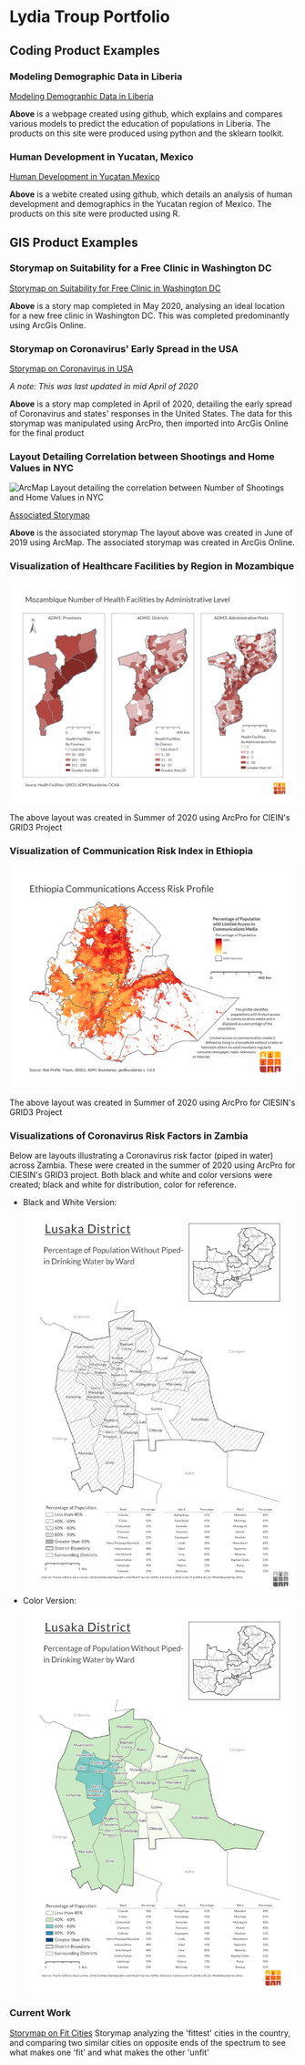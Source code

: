 # Lydia Troup Portfolio

## Coding Product Examples

### Modeling Demographic Data in Liberia
[Modeling Demographic Data in Liberia](https://lydiatroup.github.io/146_EC/)

**Above** is a webpage created using github, which explains and compares various models to predict the education of populations in Liberia. The products on this site were produced using python and the sklearn toolkit.


### Human Development in Yucatan, Mexico
[Human Development in Yucatan Mexico](https://lydiatroup.github.io/workshop/final_project)

**Above** is a webite created using github, which details an analysis of human development and demographics in the Yucatan region of Mexico. The products on this site were producted using R.


## GIS Product Examples

### Storymap on Suitability for a Free Clinic in Washington DC
[Storymap on Suitability for Free Clinic in Washington DC](https://storymaps.arcgis.com/stories/8984a2f9a41747f3bee55ebc69f5b819)

**Above** is a story map completed in May 2020, analysing an ideal location for a new free clinic in Washington DC. This was completed predominantly using ArcGis Online.

### Storymap on Coronavirus' Early Spread in the USA
[Storymap on Coronavirus in USA](https://storymaps.arcgis.com/stories/b73259fdc8ea4381adf097470e400adc)

*A note: This was last updated in mid April of 2020* 

**Above** is a story map completed in April of 2020, detailing the early spread of Coronavirus and states' responses in the United States. The data for this storymap was manipulated using ArcPro, then imported into ArcGis Online for the final product

### Layout Detailing Correlation between Shootings and Home Values in NYC
![ArcMap Layout detailing the correlation between Number of Shootings and Home Values in NYC](Troup_L_Geog161.jpg)

[Associated Storymap](https://arcg.is/1LSLrS0)

**Above** is the associated storymap
The layout above was created in June of 2019 using ArcMap. The associated storymap was created in ArcGis Online.

### Visualization of Healthcare Facilities by Region in Mozambique
![Healthcare Facilities by Region](0002.jpg)

The above layout was created in Summer of 2020 using ArcPro for CIEIN's GRID3 Project

### Visualization of Communication Risk Index in Ethiopia
![Raster Ethiopia Communications](0001_E.jpg)

The above layout was created in Summer of 2020 using ArcPro for CIESIN's GRID3 Project

### Visualizations of Coronavirus Risk Factors in Zambia
Below are layouts illustrating a Coronavirus risk factor (piped in water) across Zambia. These were created in the summer of 2020 using ArcPro for CIESIN's GRID3 project. Both black and white and color versions were created; black and white for distribution, color for reference.
- Black and White Version:
    ![BW Piped in Water](BW_Piped.jpg)
- Color Version:
    ![Color Piped in Water](0001.jpg)
    
    
### Current Work
[Storymap on Fit Cities](https://arcg.is/1Kb0zy0)
Storymap analyzing the 'fittest' cities in the country, and comparing two similar cities on opposite ends of the spectrum to see what makes one 'fit' and what makes the other 'unfit'
